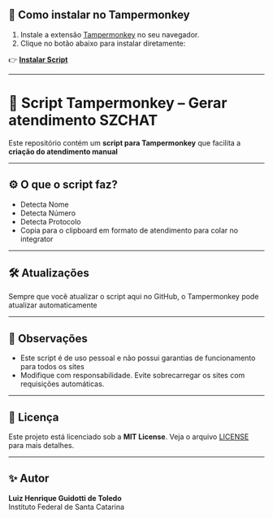 ## 🚀 Como instalar no Tampermonkey

1. Instale a extensão [Tampermonkey](https://www.tampermonkey.net/) no seu navegador.
2. Clique no botão abaixo para instalar diretamente:

👉 **[Instalar Script](https://raw.githubusercontent.com/devluiztoledo/gerar-atendimento-sz/main/gerar-atendimento-sz.user.js)**


---

# 📄 Script Tampermonkey – Gerar atendimento SZCHAT

Este repositório contém um **script para Tampermonkey** que facilita a **criação do atendimento manual**

---

## ⚙️ O que o script faz?

- Detecta Nome
- Detecta Número
- Detecta Protocolo
- Copia para o clipboard em formato de atendimento para colar no integrator

---

## 🛠️ Atualizações

Sempre que você atualizar o script aqui no GitHub, o Tampermonkey pode atualizar automaticamente

---

## 🧠 Observações

- Este script é de uso pessoal e não possui garantias de funcionamento para todos os sites
- Modifique com responsabilidade. Evite sobrecarregar os sites com requisições automáticas.

---

## 📄 Licença

Este projeto está licenciado sob a **MIT License**. Veja o arquivo [LICENSE](LICENSE) para mais detalhes.

---

## ✨ Autor

**Luiz Henrique Guidotti de Toledo**  
Instituto Federal de Santa Catarina  
